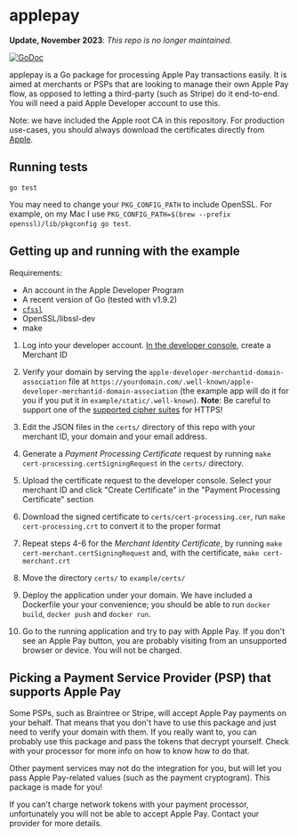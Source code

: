 # applepay

**Update, November 2023**: _This repo is no longer maintained._

[![GoDoc](https://godoc.org/github.com/processout/applepay?status.svg)](https://godoc.org/github.com/processout/applepay)

applepay is a Go package for processing Apple Pay transactions easily. It is aimed at merchants or PSPs that are looking to manage their own Apple Pay flow, as opposed to letting a third-party (such as Stripe) do it end-to-end. You will need a paid Apple Developer account to use this.

Note: we have included the Apple root CA in this repository. For production use-cases, you should always download the certificates directly from [Apple](https://www.apple.com/certificateauthority/).

## Running tests

```shell
go test
```

You may need to change your `PKG_CONFIG_PATH` to include OpenSSL. For example, on my Mac I use `PKG_CONFIG_PATH=$(brew --prefix openssl)/lib/pkgconfig go test`.

## Getting up and running with the example

Requirements:
- An account in the Apple Developer Program
- A recent version of Go (tested with v1.9.2)
- [`cfssl`](https://github.com/cloudflare/cfssl)
- OpenSSL/libssl-dev
- make

1. Log into your developer account. [In the developer console](https://developer.apple.com/account/ios/identifier/merchant), create a Merchant ID

1. Verify your domain by serving the `apple-developer-merchantid-domain-association` file at `https://yourdomain.com/.well-known/apple-developer-merchantid-domain-association` (the example app will do it for you if you put it in `example/static/.well-known`).
**Note**: Be careful to support one of the [supported cipher suites](https://developer.apple.com/reference/applepayjs#2166536) for HTTPS!

1. Edit the JSON files in the `certs/` directory of this repo with your merchant ID, your domain and your email address.

1. Generate a *Payment Processing Certificate* request by running `make cert-processing.certSigningRequest` in the `certs/` directory.

1. Upload the certificate request to the developer console. Select your merchant ID and click "Create Certificate" in the "Payment Processing Certificate" section

1. Download the signed certificate to `certs/cert-processing.cer`, run `make cert-processing.crt` to convert it to the proper format

1. Repeat steps 4-6 for the *Merchant Identity Certificate*, by running `make cert-merchant.certSigningRequest` and, with the certificate, `make cert-merchant.crt`

1. Move the directory `certs/` to `example/certs/`

1. Deploy the application under your domain. We have included a Dockerfile your your convenience; you should be able to run `docker build`, `docker push` and `docker run`.

1. Go to the running application and try to pay with Apple Pay. If you don't see an Apple Pay button, you are probably visiting from an unsupported browser or device. You will not be charged.

## Picking a Payment Service Provider (PSP) that supports Apple Pay

Some PSPs, such as Braintree or Stripe, will accept Apple Pay payments on your behalf. That means that you don't have to use this package and just need to verify your domain with them. If you really want to, you can probably use this package and pass the tokens that decrypt yourself. Check with your processor for more info on how to know how to do that.

Other payment services may not do the integration for you, but will let you pass Apple Pay-related values (such as the payment cryptogram). This package is made for you!

If you can't charge network tokens with your payment processor, unfortunately you will not be able to accept Apple Pay. Contact your provider for more details.